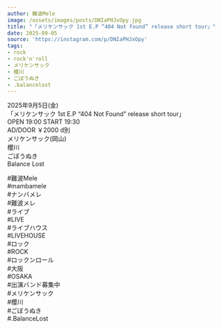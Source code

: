 ```yaml
---
author: 難波Mele
image: /assets/images/posts/DNIaPHJxOpy.jpg
title: "「メリケンサック 1st E.P “404 Not Found” release short tour」"
date: 2025-09-05
source: 'https://instagram.com/p/DNIaPHJxOpy'
tags:
- rock
- rock'n'roll
- メリケンサック
- 櫻川
- ごぼうぬき
- .balancelost
---
```

2025年9月5日(金)<br>
「メリケンサック 1st E.P “404 Not Found” release short tour」<br>
OPEN 19:00 START 19:30<br>
AD/DOOR ￥2000 d別<br>
メリケンサック(岡山)<br>
櫻川<br>
ごぼうぬき<br>
Balance Lost

#難波Mele<br>
#mambamele<br>
#ナンバメレ<br>
#難波メレ<br>
#ライブ<br>
#LIVE<br>
#ライブハウス<br>
#LIVEHOUSE<br>
#ロック<br>
#ROCK<br>
#ロックンロール<br>
#大阪<br>
#OSAKA<br>
#出演バンド募集中<br>
#メリケンサック<br>
#櫻川<br>
#ごぼうぬき<br>
#.BalanceLost